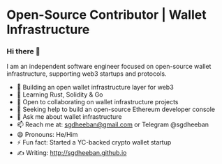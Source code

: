 # Open-Source Contributor | Wallet Infrastructure

### Hi there 👋

I am an independent software engineer focused on open-source wallet infrastructure, supporting web3 startups and protocols.

- 🔭 Building an open wallet infrastructure layer for web3  
- 🌱 Learning Rust, Solidity & Go  
- 👯 Open to collaborating on wallet infrastructure projects  
- 🤔 Seeking help to build an open-source Ethereum developer console  
- 💬 Ask me about wallet infrastructure  
- 📫 Reach me at: sgdheeban@gmail.com or Telegram @sgdheeban
- 😄 Pronouns: He/Him  
- ⚡ Fun fact: Started a YC-backed crypto wallet startup
- ✍️ Writing: http://sgdheeban.github.io

<!--
**sgdheeban/sgdheeban** is a ✨ _special_ ✨ repository because its `README.md` (this file) appears on your GitHub profile.

Here are some ideas to get you started:

- 🔭 I’m currently working on ...
- 🌱 I’m currently learning ...
- 👯 I’m looking to collaborate on ...
- 🤔 I’m looking for help with ...
- 💬 Ask me about ...
- 📫 How to reach me: ...
- 😄 Pronouns: ...
- ⚡ Fun fact: ...
-->
